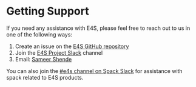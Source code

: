 # Getting Support

If you need any assistance with E4S, please feel free to reach out to us in one of the following ways:
1. Create an issue on the [E4S GitHub repository](https://github.com/E4S-Project/e4s/issues)
2. Join the [E4S Project Slack](https://e4s-project.slack.com) channel
3. Email: [Sameer Shende](mailto:sameer@cs.uoregon.edu)

You can also join the [#e4s channel on Spack Slack](https://spackpm.slack.com) for assistance with spack related
to E4S products. 
